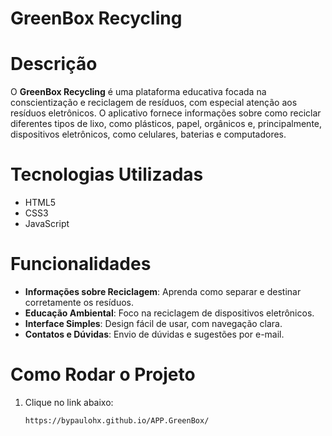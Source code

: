 # GreenBox Recycling

# Descrição

O **GreenBox Recycling** é uma plataforma educativa focada na conscientização e reciclagem de resíduos, com especial atenção aos resíduos eletrônicos. O aplicativo fornece informações sobre como reciclar diferentes tipos de lixo, como plásticos, papel, orgânicos e, principalmente, dispositivos eletrônicos, como celulares, baterias e computadores.

# Tecnologias Utilizadas

- HTML5
- CSS3
- JavaScript

# Funcionalidades

- **Informações sobre Reciclagem**: Aprenda como separar e destinar corretamente os resíduos.
- **Educação Ambiental**: Foco na reciclagem de dispositivos eletrônicos.
- **Interface Simples**: Design fácil de usar, com navegação clara.
- **Contatos e Dúvidas**: Envio de dúvidas e sugestões por e-mail.

# Como Rodar o Projeto

1. Clique no link abaixo:

    ```
    https://bypaulohx.github.io/APP.GreenBox/
    ```


